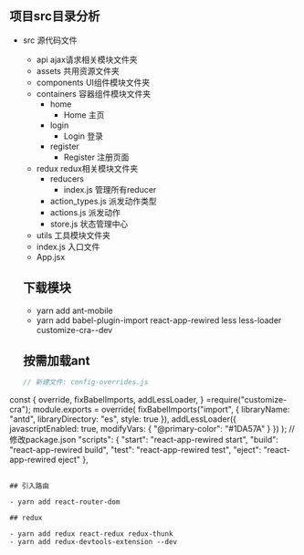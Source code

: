## 项目src目录分析

- src 源代码文件
  - api ajax请求相关模块文件夹
  - assets 共用资源文件夹
  - components UI组件模块文件夹
  - containers 容器组件模块文件夹
    - home
      - Home 主页
    - login
      - Login 登录
    - register
      - Register 注册页面
  - redux redux相关模块文件夹
    - reducers
      - index.js 管理所有reducer
    - action_types.js 派发动作类型
    - actions.js 派发动作
    - store.js 状态管理中心
  - utils 工具模块文件夹
  - index.js 入口文件
  - App.jsx

  ## 下载模块
  - yarn add ant-mobile
  - yarn add babel-plugin-import react-app-rewired less less-loader customize-cra--dev

  ## 按需加载ant

  ```javascript
  // 新建文件: config-overrides.js
const { override, fixBabelImports, addLessLoader, } =require("customize-cra");
module.exports = override(
  fixBabelImports("import", {
    libraryName: "antd", libraryDirectory: "es", style: true
  }),
  addLessLoader({
    javascriptEnabled: true,
    modifyVars: { "@primary-color": "#1DA57A" }
  })
);
// 修改package.json
  "scripts": {
    "start": "react-app-rewired start",
    "build": "react-app-rewired build",
    "test": "react-app-rewired test",
    "eject": "react-app-rewired eject"
  },
  ```

  ## 引入路由

  - yarn add react-router-dom

  ## redux

  - yarn add redux react-redux redux-thunk
  - yarn add redux-devtools-extension --dev